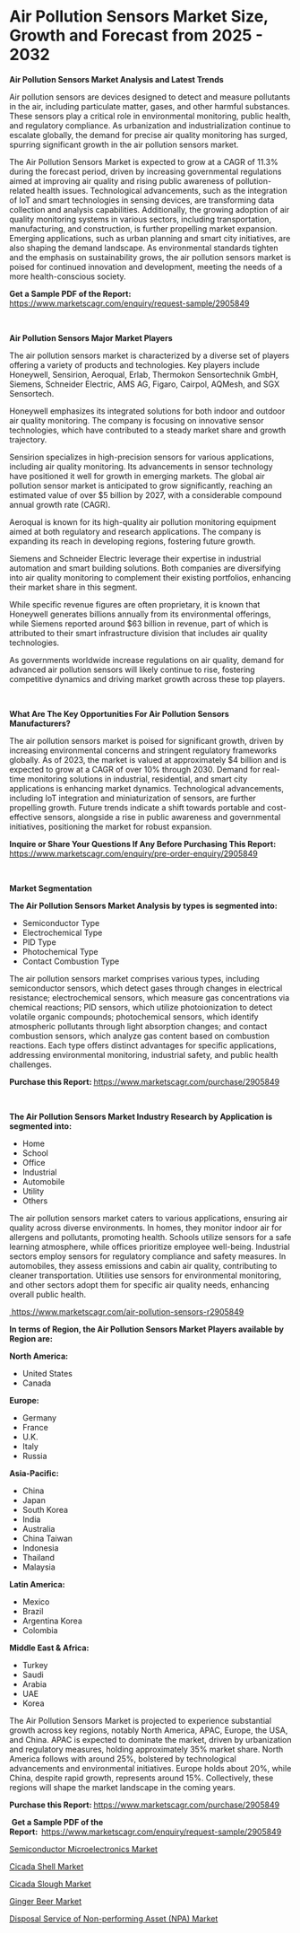 <p><h1>Air Pollution Sensors Market Size, Growth and Forecast from 2025 - 2032</h1></p><p><strong>Air Pollution Sensors Market Analysis and Latest Trends</strong></p>
<p><p>Air pollution sensors are devices designed to detect and measure pollutants in the air, including particulate matter, gases, and other harmful substances. These sensors play a critical role in environmental monitoring, public health, and regulatory compliance. As urbanization and industrialization continue to escalate globally, the demand for precise air quality monitoring has surged, spurring significant growth in the air pollution sensors market.</p><p>The Air Pollution Sensors Market is expected to grow at a CAGR of 11.3% during the forecast period, driven by increasing governmental regulations aimed at improving air quality and rising public awareness of pollution-related health issues. Technological advancements, such as the integration of IoT and smart technologies in sensing devices, are transforming data collection and analysis capabilities. Additionally, the growing adoption of air quality monitoring systems in various sectors, including transportation, manufacturing, and construction, is further propelling market expansion. Emerging applications, such as urban planning and smart city initiatives, are also shaping the demand landscape. As environmental standards tighten and the emphasis on sustainability grows, the air pollution sensors market is poised for continued innovation and development, meeting the needs of a more health-conscious society.</p></p>
<p><strong>Get a Sample PDF of the Report:&nbsp;</strong> <a href="https://www.marketscagr.com/enquiry/request-sample/2905849?utm_campaign=2003&utm_medium=2&utm_source=Github&utm_content=ia&utm_term=12032025&utm_id=air-pollution-sensors">https://www.marketscagr.com/enquiry/request-sample/2905849</a></p>
<p>&nbsp;</p>
<p><strong>Air Pollution Sensors Major Market Players</strong></p>
<p><p>The air pollution sensors market is characterized by a diverse set of players offering a variety of products and technologies. Key players include Honeywell, Sensirion, Aeroqual, Erlab, Thermokon Sensortechnik GmbH, Siemens, Schneider Electric, AMS AG, Figaro, Cairpol, AQMesh, and SGX Sensortech.</p><p>Honeywell emphasizes its integrated solutions for both indoor and outdoor air quality monitoring. The company is focusing on innovative sensor technologies, which have contributed to a steady market share and growth trajectory.</p><p>Sensirion specializes in high-precision sensors for various applications, including air quality monitoring. Its advancements in sensor technology have positioned it well for growth in emerging markets. The global air pollution sensor market is anticipated to grow significantly, reaching an estimated value of over $5 billion by 2027, with a considerable compound annual growth rate (CAGR).</p><p>Aeroqual is known for its high-quality air pollution monitoring equipment aimed at both regulatory and research applications. The company is expanding its reach in developing regions, fostering future growth.</p><p>Siemens and Schneider Electric leverage their expertise in industrial automation and smart building solutions. Both companies are diversifying into air quality monitoring to complement their existing portfolios, enhancing their market share in this segment.</p><p>While specific revenue figures are often proprietary, it is known that Honeywell generates billions annually from its environmental offerings, while Siemens reported around $63 billion in revenue, part of which is attributed to their smart infrastructure division that includes air quality technologies. </p><p>As governments worldwide increase regulations on air quality, demand for advanced air pollution sensors will likely continue to rise, fostering competitive dynamics and driving market growth across these top players.</p></p>
<p>&nbsp;</p>
<p><strong>What Are The Key Opportunities For Air Pollution Sensors Manufacturers?</strong></p>
<p><p>The air pollution sensors market is poised for significant growth, driven by increasing environmental concerns and stringent regulatory frameworks globally. As of 2023, the market is valued at approximately $4 billion and is expected to grow at a CAGR of over 10% through 2030. Demand for real-time monitoring solutions in industrial, residential, and smart city applications is enhancing market dynamics. Technological advancements, including IoT integration and miniaturization of sensors, are further propelling growth. Future trends indicate a shift towards portable and cost-effective sensors, alongside a rise in public awareness and governmental initiatives, positioning the market for robust expansion.</p></p>
<p><strong>Inquire or Share Your Questions If Any Before Purchasing This Report:</strong> <a href="https://www.marketscagr.com/enquiry/pre-order-enquiry/2905849?utm_campaign=2003&utm_medium=2&utm_source=Github&utm_content=ia&utm_term=12032025&utm_id=air-pollution-sensors">https://www.marketscagr.com/enquiry/pre-order-enquiry/2905849</a></p>
<p>&nbsp;</p>
<p><strong>Market Segmentation</strong></p>
<p><strong>The Air Pollution Sensors Market Analysis by types is segmented into:</strong></p>
<p><ul><li>Semiconductor Type</li><li>Electrochemical Type</li><li>PID Type</li><li>Photochemical Type</li><li>Contact Combustion Type</li></ul></p>
<p><p>The air pollution sensors market comprises various types, including semiconductor sensors, which detect gases through changes in electrical resistance; electrochemical sensors, which measure gas concentrations via chemical reactions; PID sensors, which utilize photoionization to detect volatile organic compounds; photochemical sensors, which identify atmospheric pollutants through light absorption changes; and contact combustion sensors, which analyze gas content based on combustion reactions. Each type offers distinct advantages for specific applications, addressing environmental monitoring, industrial safety, and public health challenges.</p></p>
<p><strong>Purchase this Report:&nbsp;</strong><a href="https://www.marketscagr.com/purchase/2905849?utm_campaign=2003&utm_medium=2&utm_source=Github&utm_content=ia&utm_term=12032025&utm_id=air-pollution-sensors">https://www.marketscagr.com/purchase/2905849</a></p>
<p>&nbsp;</p>
<p><strong>The Air Pollution Sensors Market Industry Research by Application is segmented into:</strong></p>
<p><ul><li>Home</li><li>School</li><li>Office</li><li>Industrial</li><li>Automobile</li><li>Utility</li><li>Others</li></ul></p>
<p><p>The air pollution sensors market caters to various applications, ensuring air quality across diverse environments. In homes, they monitor indoor air for allergens and pollutants, promoting health. Schools utilize sensors for a safe learning atmosphere, while offices prioritize employee well-being. Industrial sectors employ sensors for regulatory compliance and safety measures. In automobiles, they assess emissions and cabin air quality, contributing to cleaner transportation. Utilities use sensors for environmental monitoring, and other sectors adopt them for specific air quality needs, enhancing overall public health.</p></p>
<p><a href="https://www.marketscagr.com/air-pollution-sensors-r2905849?utm_campaign=2003&utm_medium=2&utm_source=Github&utm_content=ia&utm_term=12032025&utm_id=air-pollution-sensors">&nbsp;https://www.marketscagr.com/air-pollution-sensors-r2905849</a></p>
<p><strong>In terms of Region, the Air Pollution Sensors Market Players available by Region are:</strong></p>
<p>
    <p> <strong> North America: </strong>
        <ul>
            <li>United States</li>
            <li>Canada</li>
        </ul>
        </p> 
    <p> <strong> Europe: </strong>
        <ul>
            <li>Germany</li>
            <li>France</li>
            <li>U.K.</li>
            <li>Italy</li>
            <li>Russia</li>
        </ul>
        </p> 
    <p> <strong> Asia-Pacific: </strong>
        <ul>
            <li>China</li>
            <li>Japan</li>
            <li>South Korea</li>
            <li>India</li>
            <li>Australia</li>
            <li>China Taiwan</li>
            <li>Indonesia</li>
            <li>Thailand</li>
            <li>Malaysia</li>
        </ul>
        </p> 
    <p> <strong> Latin America: </strong>
        <ul>
            <li>Mexico</li>
            <li>Brazil</li>
            <li>Argentina Korea</li>
            <li>Colombia</li>
        </ul>
        </p> 
    <p> <strong> Middle East & Africa: </strong>
        <ul>
            <li>Turkey</li>
            <li>Saudi</li>
            <li>Arabia</li>
            <li>UAE</li>
            <li>Korea</li>
        </ul>
    </p>
    </p>
<p><p>The Air Pollution Sensors Market is projected to experience substantial growth across key regions, notably North America, APAC, Europe, the USA, and China. APAC is expected to dominate the market, driven by urbanization and regulatory measures, holding approximately 35% market share. North America follows with around 25%, bolstered by technological advancements and environmental initiatives. Europe holds about 20%, while China, despite rapid growth, represents around 15%. Collectively, these regions will shape the market landscape in the coming years.</p></p>
<p><strong>Purchase this Report: </strong><a href="https://www.marketscagr.com/purchase/2905849?utm_campaign=2003&utm_medium=2&utm_source=Github&utm_content=ia&utm_term=12032025&utm_id=air-pollution-sensors">https://www.marketscagr.com/purchase/2905849</a></p>
<p>&nbsp;<strong>Get a Sample PDF of the Report:&nbsp;&nbsp;</strong><a href="https://www.marketscagr.com/enquiry/request-sample/2905849?utm_campaign=2003&utm_medium=2&utm_source=Github&utm_content=ia&utm_term=12032025&utm_id=air-pollution-sensors">https://www.marketscagr.com/enquiry/request-sample/2905849</a></p>
<p><strong></strong></p>
<p><p><a href="https://github.com/saqafidrahea/Market-Research-Report-List-1/blob/main/semiconductor-microelectronics-market.md?utm_campaign=2003&utm_medium=2&utm_source=Github&utm_content=ia&utm_term=12032025&utm_id=air-pollution-sensors">Semiconductor Microelectronics Market</a></p><p><a href="https://github.com/nathandecarvalho/Market-Research-Report-List-6/blob/main/cicada-shell-market.md?utm_campaign=2003&utm_medium=2&utm_source=Github&utm_content=ia&utm_term=12032025&utm_id=air-pollution-sensors">Cicada Shell Market</a></p><p><a href="https://github.com/julyju69/Market-Research-Report-List-6/blob/main/cicada-slough-market.md?utm_campaign=2003&utm_medium=2&utm_source=Github&utm_content=ia&utm_term=12032025&utm_id=air-pollution-sensors">Cicada Slough Market</a></p><p><a href="https://github.com/onutsheinz/Market-Research-Report-List-1/blob/main/ginger-beer-market.md?utm_campaign=2003&utm_medium=2&utm_source=Github&utm_content=ia&utm_term=12032025&utm_id=air-pollution-sensors">Ginger Beer Market</a></p><p><a href="https://github.com/atawanyeze/Market-Research-Report-List-1/blob/main/disposal-service-of-non-performing-asset-npa-market.md?utm_campaign=2003&utm_medium=2&utm_source=Github&utm_content=ia&utm_term=12032025&utm_id=air-pollution-sensors">Disposal Service of Non-performing Asset (NPA) Market</a></p></p>
